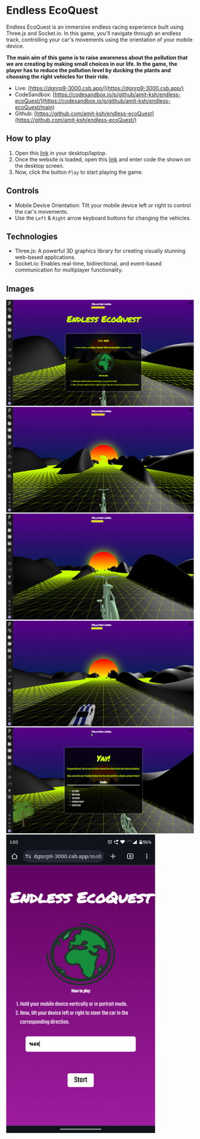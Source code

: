 # Endless EcoQuest

Endless EcoQuest is an immersive endless racing experience built using Three.js and Socket.io. In this game, you'll navigate through an endless track, controlling your car's movements using the orientation of your mobile device.

**The main aim of this game is to raise awareness about the pollution that we are creating by making small choices in our life. In the game, the player has to reduce the pollution level by ducking the plants and choosing the right vehicles for their ride.**

- Live: [https://dgnrp9-3000.csb.app/](https://dgnrp9-3000.csb.app/)
- CodeSandbox: [https://codesandbox.io/p/github/amit-ksh/endless-ecoQuest/](https://codesandbox.io/p/github/amit-ksh/endless-ecoQuest/main)
- Github: [https://github.com/amit-ksh/endless-ecoQuest](https://github.com/amit-ksh/endless-ecoQuest/)

## How to play

1. Open this [link](https://dgnrp9-3000.csb.app/) in your desktop/laptop.
2. Once the website is loaded, open this [link](https://dgnrp9-3000.csb.app//mobile) and enter code the shown on the desktop screen.
3. Now, click the button `Play` to start playing the game.

## Controls

- Mobile Device Orientation: Tilt your mobile device left or right to control the car's movements.
- Use the `Left` & `Right` arrow keyboard buttons for changing the vehicles.

## Technologies

- Three.js: A powerful 3D graphics library for creating visually stunning web-based applications.
- Socket.io: Enables real-time, bidirectional, and event-based communication for multiplayer functionality.

## Images

![Screenshot 2024-01-05 130315](./game-intro.png)
![Screenshot 2024-01-05 130315](./game-start.png)
![Screenshot 2024-01-05 130322](./game-bicycle.png)
![Screenshot 2024-01-05 130329](./game-car.png)
![Screenshot 2024-01-05 130329](./game-over.png)
<img src="./game-mobile.png" width="400" height="800" />
